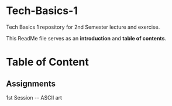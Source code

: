# Tech-Basics-1
Tech Basics 1 repository for 2nd Semester lecture and exercise. 

This ReadMe file serves as an **introduction** and **table of contents**.


# Table of Content

## Assignments

1st Session -- ASCII art
